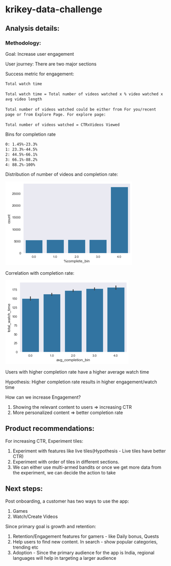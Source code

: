 # krikey-data-challenge


## Analysis details:

### Methodology:

Goal: Increase user engagement

User journey: There are two major sections

Success metric for engagement: 

```
Total watch time

Total watch time = Total number of videos watched x % video watched x  avg video length

Total number of videos watched could be either from For you/recent page or from Explore Page. For explore page:

Total number of videos watched = CTRxVideos Viewed
```


Bins for completion rate
```
0: 1.45%-23.3%
1: 23.3%-44.5%
2: 44.5%-66.1%
3: 66.1%-88.2%
4: 88.2%-100%
```

Distribution of number of videos and completion rate:

![Alt text](../data/cr_nr.png?raw=true "Title")

Correlation with completion rate:

![Alt text](../data/comp_wt.png?raw=true "Title")

Users with higher completion rate have a higher average watch time

Hypothesis: Higher completion rate results in higher engagement/watch time

How can we increase Engagement?

1. Showing the relevant content to users => increasing CTR
2. More personalized content => better completion rate


## Product recommendations:

For increasing CTR, Experiment tiles:
1. Experiment with features like live tiles(Hypothesis - Live tiles have better CTR)
2. Experiment with order of tiles in different sections.
3. We can either use multi-armed bandits or once we get more data from the experiment, we can decide the action to take

## Next steps:

Post onboarding, a customer has two ways to use the app:
1. Games
2. Watch/Create Videos

Since primary goal is growth and retention:

1. Retention/Engagement features for gamers - like Daily bonus, Quests
2. Help users to find new content. In search - show popular categories, trending etc
3. Adoption - Since the primary audience for the app is India, regional languages will help in targeting a larger audience
